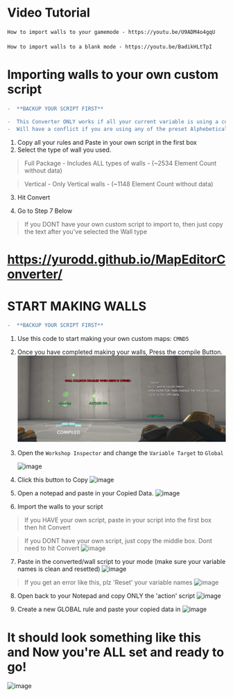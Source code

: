 # Video Tutorial
```diff
How to import walls to your gamemode - https://youtu.be/U9ADM4o4gqU

How to import walls to a blank mode - https://youtu.be/BadikHLtTpI
```


# Importing walls to your own custom script

```diff
-  **BACKUP YOUR SCRIPT FIRST**
```

```diff
-  This Converter ONLY works if all your current variable is using a custom Name. 
-  Will have a conflict if you are using any of the preset Alphebetical variable names from A - Q.
```
1. Copy all your rules and Paste in your own script in the first box
2. Select the type of wall you used.
> Full Package - Includes ALL types of walls - (~2534 Element Count without data)

> Vertical - Only Vertical walls - (~1148 Element Count without data)
3. Hit Convert

4. Go to Step 7 Below

> If you DONT have your own custom script to import to, then just copy the text after you've selected the Wall type

# https://yurodd.github.io/MapEditorConverter/


# START MAKING WALLS

```diff
-  **BACKUP YOUR SCRIPT FIRST**
```

1. Use this code to start making your own custom maps: `CMND5`

2. Once you have completed making your walls, Press the compile Button.
![Image](https://raw.githubusercontent.com/Yurodd/MapEditorConverter/master/images/image.png)

3. Open the `Workshop Inspector` and change the `Variable Target` to `Global`

      ![image](https://user-images.githubusercontent.com/68025396/89090709-b125d300-d372-11ea-9044-1ae40e4c30ab.png)


4. Click this button to Copy
![image](https://user-images.githubusercontent.com/68025396/89090725-d1ee2880-d372-11ea-8ba6-7cb4cfb8110e.png)

5. Open a notepad and paste in your Copied Data.
![image](https://user-images.githubusercontent.com/68025396/89090802-3b6e3700-d373-11ea-8093-4ef915fc2817.png)

6. Import the walls to your script
>  If you HAVE your own script, paste in your script into the first box then hit Convert

>  If you DONT have your own script, just copy the middle box. Dont need to hit Convert
![image](https://user-images.githubusercontent.com/68025396/90845122-72f94f00-e333-11ea-84f8-3dcf700c276a.png)


7. Paste in the converted/wall script to your mode (make sure your variable names is clean and resetted)
![image](https://user-images.githubusercontent.com/68025396/89091082-c69bfc80-d374-11ea-925f-5711ba178f25.png)


>If you get an error like this, plz 'Reset' your variable names
![image](https://user-images.githubusercontent.com/68025396/89090930-03b3bf00-d374-11ea-8689-66aa36c02844.png)

8. Open back to your Notepad and copy ONLY the 'action' script
![image](https://user-images.githubusercontent.com/68025396/89091165-66598a80-d375-11ea-9bb7-a02abf1bdb73.png)

9. Create a new GLOBAL rule and paste your copied data in
![image](https://user-images.githubusercontent.com/68025396/89091234-f7c8fc80-d375-11ea-9120-50abd0d35d05.png)


# It should look something like this and Now you're ALL set and ready to go!
![image](https://user-images.githubusercontent.com/68025396/90845612-61647700-e334-11ea-8414-be244417f198.png)


